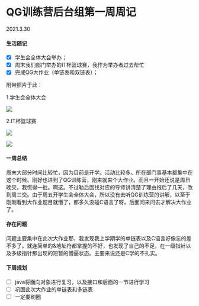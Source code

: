 #                          QG训练营后台组第一周周记

2021.3.30

#### 生活随记

- [x] 学生会全体大会举办；
- [x] 周末我们部门举办的IT杯篮球赛，我作为举办者过去帮忙
- [x] 完成QG大作业（单链表和双链表）；

附带照片于此：

1.学生会全体大会

![](C:\Users\吴泽熙\Desktop\照片\874f5f1a77f3fe3ae6acaff5a042c80.jpg)

2.IT杯篮球赛

![](C:\Users\吴泽熙\Desktop\照片\7e1265d92eceef8e0b114c3f825cbcc.jpg)

![](C:\Users\吴泽熙\Desktop\照片\ba1576d612ccb8d3e32e94c6cb734dc.jpg)





#### 一周总结

周末大部分时间比较忙，因为目前是开学。活动比较多。所在部门事基本都集中在这个时候。刚好也进到了QG训练营，刚来就来个大作业。而且一开始还说是周日晚交，我慌得一批。啊这。不过勒后面找对应的导师讲清楚了理由拖后了几天，改到周三交。由于周五开学生会全体大会，所以没有去听QG训练营的讲解，以至于刚刚看到大作业题目就懵了，都多久没碰C语言了呀。后面问来问去才解决大作业了。





#### 存在问题

问题主要集中在此次大作业那，我发现我上学期学的单链表以及C语言好像忘的差不多了。就连简单的&地址符都掌握的不好，也发现了自己的不足，在一级指针以及多级指针那出现的短暂的懵逼状态。主要来说还是C学的不扎实。





#### 下周规划

- [ ] java将面向对象进行复习，以及接口和后面的一节进行学习
- [ ] 巩固此次大作业的单链表和多链表
- [ ] 一定要刷圈